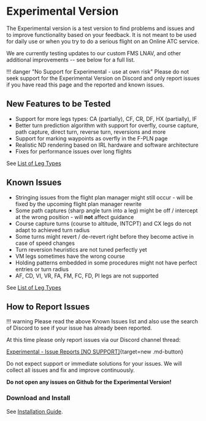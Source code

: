 # Experimental Version

The Experimental version is a test version to find problems and issues and to improve functionality based on your feedback. It is not meant to be used for daily use or when you try to do a serious flight on an Online ATC service.

We are currently testing updates to our custom FMS LNAV, and other additional improvements -- see below for a full list.

!!! danger "No Support for Experimental - use at own risk"
    Please do not seek support for the Experimental Version on Discord and only report issues if you have read this page and the reported and known issues.

## New Features to be Tested

- Support for more legs types: CA (partially), CF, CR, DF, HX (partially), IF
- Better turn prediction algorithm with support for overfly, course capture, path capture, direct turn, reverse turn, reversions and more
- Support for marking waypoints as overfly in the F-PLN page
- Realistic ND rendering based on IRL hardware and software architecture
- Fixes for performance issues over long flights

See [List of Leg Types ](../../pilots-corner/advanced-guides/flight-planning/leg-types.md)

## Known Issues

- Stringing issues from the flight plan manager might still occur - will be fixed by the upcoming flight plan manager rewrite
- Some path captures (sharp angle turn into a leg) might be off / intercept at the wrong position - will **not** affect guidance
- Course capture turns (course to altitude, INTCPT) and CX legs do not adapt to achieved turn radius
- Some turns might revert / de-revert right before they become active in case of speed changes
- Turn reversion heuristics are not tuned perfectly yet
- VM legs sometimes have the wrong course
- Holding patterns embedded in some procedures might not have perfect entries or turn radius
- AF, CD, VI, VR, FA, FM, FC, FD, PI legs are not supported

See [List of Leg Types ](../../pilots-corner/advanced-guides/flight-planning/leg-types.md)

## How to Report Issues

!!! warning
    Please read the above Known Issues list and also use the search of  Discord to see if your issue has already been reported.

At this time please only report issues via our Discord channel thread:

 [Experimental - Issue Reports [NO SUPPORT]](https://discord.com/channels/738864299392630914/926586416820011098/926592547059531866){target=new .md-button}

Do not expect support or immediate solutions for your issues. We will collect all issues and fix and improve continuously.

**Do not open any issues on Github for the Experimental Version!**

### Download and Install

See [Installation Guide](../installation.md#downloads).
